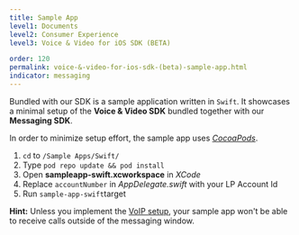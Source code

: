 ```yaml
---
title: Sample App
level1: Documents
level2: Consumer Experience
level3: Voice & Video for iOS SDK (BETA)

order: 120
permalink: voice-&-video-for-ios-sdk-(beta)-sample-app.html
indicator: messaging
---
```


Bundled with our SDK is a sample application written in `Swift`. It showcases a minimal setup of the __Voice & Video SDK__ bundled together with our __Messaging SDK__.

In order to minimize setup effort, the sample app uses [_CocoaPods_](https://cocoapods.org/about).

1. `cd` to `/Sample Apps/Swift/`
2. Type `pod repo update && pod install`
3. Open **sampleapp-swift.xcworkspace** in _XCode_
4. Replace `accountNumber` in _AppDelegate.swift_ with your LP Account Id
5. Run `sample-app-swift`target


**Hint:** Unless you implement the [VoIP setup](consumer-experience-voice-video-ios-voip-configuration.html), your sample app won't be able to receive calls outside of the messaging window.
